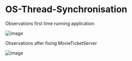 # OS-Thread-Synchronisation

Observations first time running application

![image](https://user-images.githubusercontent.com/97608891/221267928-6efd6c0e-444f-48d8-a1e9-0c45d5703f13.png)

Observations after fixing MovieTicketServer

![image](https://user-images.githubusercontent.com/97608891/221268034-ed6180a3-0ed0-41bb-a695-7b233a685a71.png)
